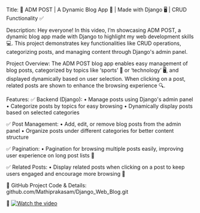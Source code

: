 Title:
🚀 ADM POST | A Dynamic Blog App 📝 | Made with Django 🖥️ | CRUD Functionality ✅

Description:
Hey everyone! In this video, I’m showcasing ADM POST, a dynamic blog app made with Django to highlight my web development skills 💻. This project demonstrates key functionalities like CRUD operations, categorizing posts, and managing content through Django's admin panel.

Project Overview:
The ADM POST blog app enables easy management of blog posts, categorized by topics like ‘sports’ 🏀 or ‘technology’ 🖥️, and displayed dynamically based on user selection. When clicking on a post, related posts are shown to enhance the browsing experience 🔍.

Features:
✅ Backend (Django):
• Manage posts using Django's admin panel
• Categorize posts by topics for easy browsing
• Dynamically display posts based on selected categories

✅ Post Management:
• Add, edit, or remove blog posts from the admin panel
• Organize posts under different categories for better content structure

✅ Pagination:
• Pagination for browsing multiple posts easily, improving user experience on long post lists 📜

✅ Related Posts:
• Display related posts when clicking on a post to keep users engaged and encourage more browsing 🔗

🔗 GitHub Project Code & Details: github.com/Mathiprakasam/Django_Web_Blog.git

🔗  [![Watch the video](https://img.youtube.com/vi/Rn4N122PULU/maxresdefault.jpg)](https://youtu.be/Rn4N122PULU)



